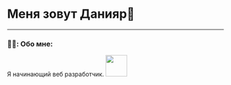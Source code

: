 
# Меня зовут Данияр👋

---


### 👨‍💻: Обо мне: 
Я начинающий веб разработчик.
<img src="https://media.giphy.com/media/VbnUQpnihPSIgIXuZv/giphy.gif" width="50px">



